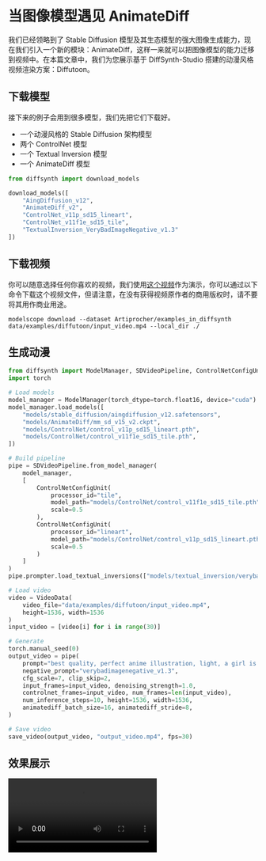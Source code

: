 # 当图像模型遇见 AnimateDiff

我们已经领略到了 Stable Diffusion 模型及其生态模型的强大图像生成能力，现在我们引入一个新的模块：AnimateDiff，这样一来就可以把图像模型的能力迁移到视频中。在本篇文章中，我们为您展示基于 DiffSynth-Studio 搭建的动漫风格视频渲染方案：Diffutoon。

## 下载模型

接下来的例子会用到很多模型，我们先把它们下载好。

* 一个动漫风格的 Stable Diffusion 架构模型
* 两个 ControlNet 模型
* 一个 Textual Inversion 模型
* 一个 AnimateDiff 模型

```python
from diffsynth import download_models

download_models([
    "AingDiffusion_v12",
    "AnimateDiff_v2",
    "ControlNet_v11p_sd15_lineart",
    "ControlNet_v11f1e_sd15_tile",
    "TextualInversion_VeryBadImageNegative_v1.3"
])
```

## 下载视频

你可以随意选择任何你喜欢的视频，我们使用[这个视频](https://www.bilibili.com/video/BV1iG411a7sQ)作为演示，你可以通过以下命令下载这个视频文件，但请注意，在没有获得视频原作者的商用版权时，请不要将其用作商业用途。

```
modelscope download --dataset Artiprocher/examples_in_diffsynth data/examples/diffutoon/input_video.mp4 --local_dir ./
```

## 生成动漫

```python
from diffsynth import ModelManager, SDVideoPipeline, ControlNetConfigUnit, VideoData, save_video
import torch

# Load models
model_manager = ModelManager(torch_dtype=torch.float16, device="cuda")
model_manager.load_models([
    "models/stable_diffusion/aingdiffusion_v12.safetensors",
    "models/AnimateDiff/mm_sd_v15_v2.ckpt",
    "models/ControlNet/control_v11p_sd15_lineart.pth",
    "models/ControlNet/control_v11f1e_sd15_tile.pth",
])

# Build pipeline
pipe = SDVideoPipeline.from_model_manager(
    model_manager,
    [
        ControlNetConfigUnit(
            processor_id="tile",
            model_path="models/ControlNet/control_v11f1e_sd15_tile.pth",
            scale=0.5
        ),
        ControlNetConfigUnit(
            processor_id="lineart",
            model_path="models/ControlNet/control_v11p_sd15_lineart.pth",
            scale=0.5
        )
    ]
)
pipe.prompter.load_textual_inversions(["models/textual_inversion/verybadimagenegative_v1.3.pt"])

# Load video
video = VideoData(
    video_file="data/examples/diffutoon/input_video.mp4",
    height=1536, width=1536
)
input_video = [video[i] for i in range(30)]

# Generate
torch.manual_seed(0)
output_video = pipe(
    prompt="best quality, perfect anime illustration, light, a girl is dancing, smile, solo",
    negative_prompt="verybadimagenegative_v1.3",
    cfg_scale=7, clip_skip=2,
    input_frames=input_video, denoising_strength=1.0,
    controlnet_frames=input_video, num_frames=len(input_video),
    num_inference_steps=10, height=1536, width=1536,
    animatediff_batch_size=16, animatediff_stride=8,
)

# Save video
save_video(output_video, "output_video.mp4", fps=30)
```

## 效果展示

<video src="https://github.com/Artiprocher/DiffSynth-Studio/assets/35051019/b54c05c5-d747-4709-be5e-b39af82404dd" controls="controls"></video>
